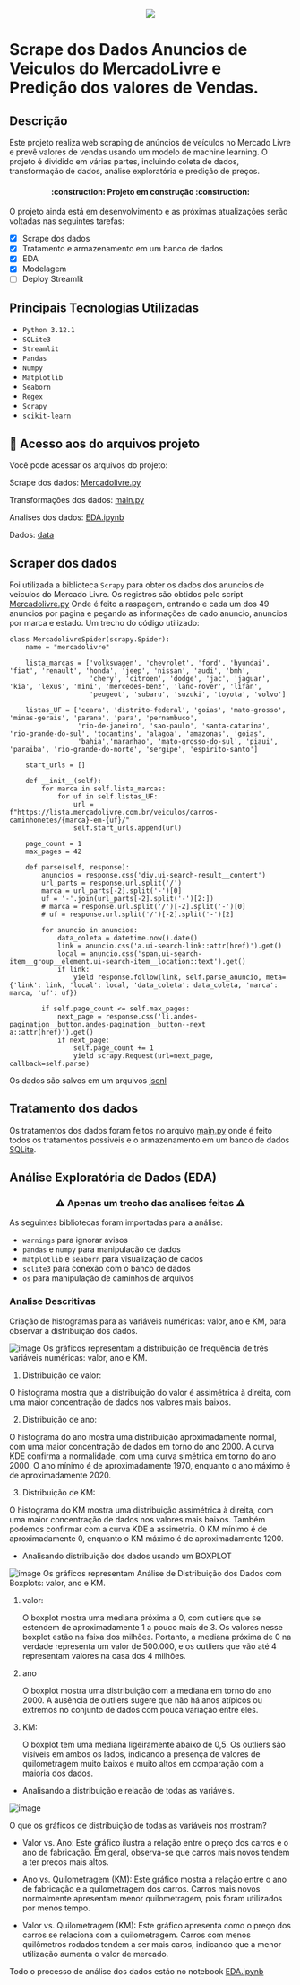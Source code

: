 <p align="center">
<img loading="lazy" src="http://img.shields.io/static/v1?label=STATUS&message=EM%20DESENVOLVIMENTO&color=GREEN&style=for-the-badge"/>
</p>

# Scrape dos Dados Anuncios de Veiculos do MercadoLivre e Predição dos valores de Vendas.

## Descrição

Este projeto realiza web scraping de anúncios de veículos no Mercado Livre e prevê valores de vendas usando um modelo de machine learning. O projeto é dividido em várias partes, incluindo coleta de dados, transformação de dados, análise exploratória e predição de preços.

<h4 align="center"> 
    :construction:  Projeto em construção  :construction:
</h4>

O projeto ainda está em desenvolvimento e as próximas atualizações serão voltadas nas seguintes tarefas:

- [x] Scrape dos dados
- [x] Tratamento e armazenamento em um banco de dados
- [x] EDA
- [x] Modelagem
- [ ] Deploy Streamlit

## Principais Tecnologias Utilizadas

- ``Python 3.12.1``
- ``SQLite3``
- ``Streamlit``
- ``Pandas``
- ``Numpy``
- ``Matplotlib``
- ``Seaborn``
- ``Regex``
- ``Scrapy``
- ``scikit-learn``

## 📁 Acesso aos do  arquivos projeto
Você pode acessar os arquivos do projeto:

Scrape dos dados: [Mercadolivre.py](https://github.com/RailanDeivid/MercadoLivre_Scraper_and_CarPricePredictor/blob/main/src/scraper/spiders/mercadolivre.py)

Transformações dos dados: [main.py](https://github.com/RailanDeivid/MercadoLivre_Scraper_and_CarPricePredictor/blob/main/src/data_transformation/main.py)

Analises dos dados: [EDA.ipynb](https://github.com/RailanDeivid/MercadoLivre_Scraper_and_CarPricePredictor/blob/main/src/analysis/EDA.ipynb)

Dados: [data](https://github.com/RailanDeivid/MercadoLivre_Scraper_and_CarPricePredictor/tree/main/data)

## Scraper dos dados
Foi utilizada a biblioteca ``Scrapy`` para obter os dados dos anuncios de veiculos do Mercado Livre. Os registros são obtidos pelo script [Mercadolivre.py](https://github.com/RailanDeivid/MercadoLivre_Scraper_and_CarPricePredictor/blob/main/src/scraper/spiders/mercadolivre.py) Onde é feito a raspagem, entrando e cada um dos 49 anuncios por pagina e pegando as informações de cado anuncio, anuncios por marca e estado.
Um trecho do código utilizado:
```
class MercadolivreSpider(scrapy.Spider):
    name = "mercadolivre"
    
    lista_marcas = ['volkswagen', 'chevrolet', 'ford', 'hyundai', 'fiat', 'renault', 'honda', 'jeep', 'nissan', 'audi', 'bmh', 
                    'chery', 'citroen', 'dodge', 'jac', 'jaguar', 'kia', 'lexus', 'mini', 'mercedes-benz', 'land-rover', 'lifan',
                    'peugeot', 'subaru', 'suzuki', 'toyota', 'volvo']
    
    listas_UF = ['ceara', 'distrito-federal', 'goias', 'mato-grosso', 'minas-gerais', 'parana', 'para', 'pernambuco', 
                 'rio-de-janeiro', 'sao-paulo', 'santa-catarina', 'rio-grande-do-sul', 'tocantins', 'alagoa', 'amazonas', 'goias', 
                 'bahia','maranhao', 'mato-grosso-do-sul', 'piaui', 'paraiba', 'rio-grande-do-norte', 'sergipe', 'espirito-santo']

    start_urls = []

    def __init__(self):
        for marca in self.lista_marcas:
            for uf in self.listas_UF:
                url = f"https://lista.mercadolivre.com.br/veiculos/carros-caminhonetes/{marca}-em-{uf}/"
                self.start_urls.append(url)
    
    page_count = 1
    max_pages = 42

    def parse(self, response):
        anuncios = response.css('div.ui-search-result__content')
        url_parts = response.url.split('/')
        marca = url_parts[-2].split('-')[0]
        uf = '-'.join(url_parts[-2].split('-')[2:])
        # marca = response.url.split('/')[-2].split('-')[0]
        # uf = response.url.split('/')[-2].split('-')[2]

        for anuncio in anuncios:
            data_coleta = datetime.now().date()
            link = anuncio.css('a.ui-search-link::attr(href)').get()
            local = anuncio.css('span.ui-search-item__group__element.ui-search-item__location::text').get()
            if link:
                yield response.follow(link, self.parse_anuncio, meta={'link': link, 'local': local, 'data_coleta': data_coleta, 'marca': marca, 'uf': uf})

        if self.page_count <= self.max_pages:
            next_page = response.css('li.andes-pagination__button.andes-pagination__button--next a::attr(href)').get()
            if next_page:
                self.page_count += 1
                yield scrapy.Request(url=next_page, callback=self.parse)
```

Os dados são salvos em um arquivos  [jsonl](https://github.com/RailanDeivid/MercadoLivre_Scraper_and_CarPricePredictor/tree/main/data)

## Tratamento dos dados
Os tratamentos dos dados foram feitos no arquivo [main.py](https://github.com/RailanDeivid/MercadoLivre_Scraper_and_CarPricePredictor/blob/main/src/data_transformation/main.py) onde é feito todos os tratamentos possiveis e o armazenamento em um banco de dados [SQLite](https://github.com/RailanDeivid/MercadoLivre_Scraper_and_CarPricePredictor/tree/main/data). 

## Análise Exploratória de Dados (EDA)

<h3 align="center"> 
    ⚠️ Apenas um trecho das analises feitas  ⚠️
</h3>

As seguintes bibliotecas foram importadas para a análise:

- ``warnings`` para ignorar avisos
- ``pandas`` e ``numpy`` para manipulação de dados
- ``matplotlib`` e ``seaborn`` para visualização de dados
- ``sqlite3`` para conexão com o banco de dados
- ``os`` para manipulação de caminhos de arquivos

### Analise Descritivas
Criação de histogramas para as variáveis numéricas: valor, ano e KM, para observar a distribuição dos dados.

![image](https://github.com/RailanDeivid/MercadoLivre_Scraper_and_CarPricePredictor/assets/78448568/6909b6dc-166a-467b-9018-da7d8b6b6f65)
Os gráficos representam a distribuição de frequência de três variáveis numéricas: valor, ano e KM.

1. Distribuição de valor:

O histograma mostra que a distribuição do valor é assimétrica à direita, com uma maior concentração de dados nos valores mais baixos.

2. Distribuição de ano:

O histograma do ano mostra uma distribuição aproximadamente normal, com uma maior concentração de dados em torno do ano 2000.
A curva KDE confirma a normalidade, com uma curva simétrica em torno do ano 2000.
O ano mínimo é de aproximadamente 1970, enquanto o ano máximo é de aproximadamente 2020.

3. Distribuição de KM:

O histograma do KM mostra uma distribuição assimétrica à direita, com uma maior concentração de dados nos valores mais baixos.
Também podemos confirmar com a curva KDE a assimetria.
O KM mínimo é de aproximadamente 0, enquanto o KM máximo é de aproximadamente 1200.

* Analisando distribuição dos dados usando um BOXPLOT
  
![image](https://github.com/RailanDeivid/MercadoLivre_Scraper_and_CarPricePredictor/assets/78448568/c0dbabf9-4228-4e9a-9475-18f11aef7376)
Os gráficos representam Análise de Distribuição dos Dados com Boxplots: valor, ano e KM.

1. valor:

    O boxplot mostra uma mediana próxima a 0, com outliers que se estendem de aproximadamente 1 a pouco mais de 3. 
    Os valores nesse boxplot estão na faixa dos milhões. Portanto, a mediana próxima de 0 na verdade representa um valor de 500.000, e os outliers que vão até 4 representam valores na casa dos 4 milhões. 


2. ano

    O boxplot mostra uma distribuição com a mediana em torno do ano 2000. A ausência de outliers sugere que não há anos atípicos ou extremos no conjunto de dados com pouca variação entre eles.

3. KM:

    O boxplot tem uma mediana ligeiramente abaixo de 0,5. Os outliers são visíveis em ambos os lados, indicando a presença de valores de quilometragem muito baixos e muito altos em comparação com a maioria dos dados.

* Analisando a distribuição e relação de todas as variáveis.
  
![image](https://github.com/RailanDeivid/MercadoLivre_Scraper_and_CarPricePredictor/assets/78448568/a10a1082-52b9-4b6c-b346-d9868e5021c3)

O que os gráficos de distribuição de todas as variáveis nos mostram?

* Valor vs. Ano: Este gráfico ilustra a relação entre o preço dos carros e o ano de fabricação. Em geral, observa-se que carros mais novos tendem a ter preços mais altos.

* Ano vs. Quilometragem (KM): Este gráfico mostra a relação entre o ano de fabricação e a quilometragem dos carros. Carros mais novos normalmente apresentam menor quilometragem, pois foram utilizados por menos tempo.

* Valor vs. Quilometragem (KM): Este gráfico apresenta como o preço dos carros se relaciona com a quilometragem. Carros com menos quilômetros rodados tendem a ser mais caros, indicando que a menor utilização aumenta o valor de mercado.

Todo o processo de análise dos dados estão no notebook [EDA.ipynb](https://github.com/RailanDeivid/MercadoLivre_Scraper_and_CarPricePredictor/blob/main/src/analysis/EDA.ipynb)
